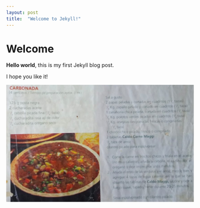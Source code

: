 ```yaml
---
layout: post
title:  "Welcome to Jekyll!"
---
```


# Welcome

**Hello world**, this is my first Jekyll blog post.

I hope you like it!

![Carbonada](/assets/Carbonada.jpg)
